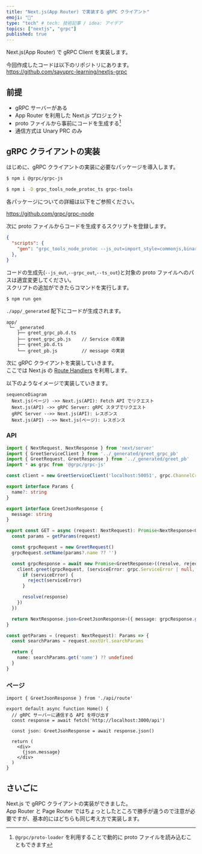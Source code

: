 ```yaml
---
title: "Next.js(App Router) で実装する gRPC クライアント"
emoji: "👋"
type: "tech" # tech: 技術記事 / idea: アイデア
topics: ["nextjs", "grpc"]
published: true
---
```


Next.js(App Router) で gRPC Client を実装します。  

今回作成したコードは以下のリポジトリにあります。
https://github.com/sayuprc-learning/nextjs-grpc

## 前提

- gRPC サーバーがある
- App Router を利用した Next.js プロジェクト
- proto ファイルから事前にコードを生成する[^1]
- 通信方式は Unary PRC のみ

## gRPC クライアントの実装

はじめに、gRPC クライアントの実装に必要なパッケージを導入します。

```sh
$ npm i @grpc/grpc-js 

$ npm i -D grpc_tools_node_protoc_ts grpc-tools
```

各パッケージについての詳細は以下をご参照ください。

https://github.com/grpc/grpc-node

次に proto ファイルからコードを生成するスクリプトを登録します。

```json:package.json
{
  "scripts": {
    "gen": "grpc_tools_node_protoc --js_out=import_style=commonjs,binary:./app/_generated --grpc_out=grpc_js:./app/_generated --plugin=protoc-gen-grpc=./node_modules/.bin/grpc_tools_node_protoc_plugin --ts_out=grpc_js:./app/_generated -I ./proto ./proto/greet.proto"
  },
}
```

コードの生成先(`--js_out`,`--grpc_out`,`--ts_out`)と対象の proto ファイルへのパスは適宜変更してください。  
スクリプトの追加ができたらコマンドを実行します。

```sh
$ npm run gen
```

`./app/_generated` 配下にコードが生成されます。

```
app/
 └─ _generated
    ├── greet_grpc_pb.d.ts
    ├── greet_grpc_pb.js    // Service の実装
    ├── greet_pb.d.ts
    └── greet_pb.js         // message の実装
```

次に gRPC クライアントを実装していきます。  
ここでは Next.js の [Route Handlers](https://nextjs.org/docs/app/building-your-application/routing/route-handlers) を利用します。

以下のようなイメージで実装していきます。

```mermaid
sequenceDiagram
  Next.js(ページ) ->> Next.js(API): Fetch API でリクエスト
  Next.js(API) ->> gRPC Server: gRPC スタブでリクエスト
  gRPC Server -->> Next.js(API): レスポンス
  Next.js(API) -->> Next.js(ページ): レスポンス
```
### API

```ts:app/api/route.ts
import { NextRequest, NextResponse } from 'next/server'
import { GreetServiceClient } from '../_generated/greet_grpc_pb'
import { GreetRequest, GreetResponse } from '../_generated/greet_pb'
import * as grpc from '@grpc/grpc-js'

const client = new GreetServiceClient('localhost:50051', grpc.ChannelCredentials.createInsecure())

export interface Params {
  name?: string
}

export interface GreetJsonResponse {
  message: string
}

export const GET = async (request: NextRequest): Promise<NextResponse<GreetJsonResponse>> => {
  const params = getParams(request)

  const grpcRequest = new GreetRequest()
  grpcRequest.setName(params?.name ?? '')

  const grpcResponse = await new Promise<GreetResponse>((resolve, reject) => {
    client.greet(grpcRequest, (serviceError: grpc.ServiceError | null, response: GreetResponse) => {
      if (serviceError) {
        reject(serviceError)
      }

      resolve(response)
    })
  })

  return NextResponse.json<GreetJsonResponse>({ message: grpcResponse.getMessage() })
}

const getParams = (request: NextRequest): Params => {
  const searchParams = request.nextUrl.searchParams

  return {
    name: searchParams.get('name') ?? undefined
  }
}
```

### ページ

```tsx:app/page.tsx
import { GreetJsonResponse } from './api/route'

export default async function Home() {
  // gRPC サーバーに通信する API を呼び出す
  const response = await fetch('http://localhost:3000/api')

  const json: GreetJsonResponse = await response.json()

  return (
    <div>
      {json.message}
    </div>
  )
}
```

## さいごに

Next.js で gRPC クライアントの実装ができました。  
App Router と Page Router ではちょっとしたところで勝手が違うので注意が必要ですが、基本的にはどちらも同じ考え方で実装します。

[^1]: `@grpc/proto-loader` を利用することで動的に proto ファイルを読み込むこともできます
